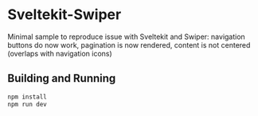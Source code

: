 # Sveltekit-Swiper
Minimal sample to reproduce issue with Sveltekit and Swiper:
navigation buttons do now work, pagination is now rendered, content is not centered (overlaps with navigation icons)

## Building and Running
```bash
npm install
npm run dev
```